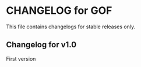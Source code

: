 CHANGELOG for GOF
==========================

This file contains changelogs for stable releases only.

Changelog for v1.0
------------------

First version
